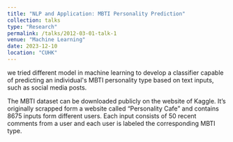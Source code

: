 ```yaml
---
title: "NLP and Application: MBTI Personality Prediction"
collection: talks
type: "Research"
permalink: /talks/2012-03-01-talk-1
venue: "Machine Learning"
date: 2023-12-10
location: "CUHK"
---
```


we tried different model in machine learning to develop a classifier capable of predicting an individual's MBTI personality type based on text inputs, such as social 
media posts. <br/> 

The MBTI dataset can be downloaded publicly on the website of Kaggle. It’s originally scrapped form a website called “Personality Cafe” and contains 8675 inputs 
form different users. Each input consists of 50 recent comments from a user and each user is labeled the corresponding MBTI type. 



